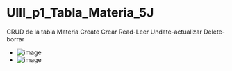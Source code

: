 # UIII_p1_Tabla_Materia_5J
CRUD de la tabla Materia Create Crear Read-Leer Undate-actualizar Delete-borrar
- ![image](https://github.com/user-attachments/assets/8d8eaf46-21d3-4463-a816-32eb96b1617b)
- ![image](https://github.com/user-attachments/assets/11414e94-1510-40e9-b6bf-24b6f1db41a3)

